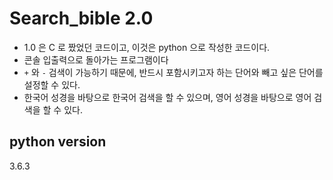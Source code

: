 # Search_bible 2.0

- 1.0 은 C 로 짰었던 코드이고, 이것은 python 으로 작성한 코드이다. 
- 콘솔 입출력으로 돌아가는 프로그램이다
- `+` 와 `-` 검색이 가능하기 때문에, 반드시 포함시키고자 하는 단어와 빼고 싶은 단어를 설정할 수 있다.
- 한국어 성경을 바탕으로 한국어 검색을 할 수 있으며, 영어 성경을 바탕으로 영어 검색을 할 수 있다.


## python version
3.6.3